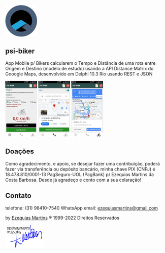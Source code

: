 <img src="Imagens/psi-software.png" width="100"><br>
## psi-biker
App Mobile p/ Bikers calcularem o Tempo e Distância de uma rota entre Origem e Destino (modelo de estudo) 
usando a API Distance Matrix do Gooogle Maps, desenvolvido em Delphi 10.3 Rio usando REST e JSON

<img src="Imagens/psi-biker-1.jpg" width="100"> <img src="Imagens/psi-biker-2.jpg" width="100"> <img src="Imagens/psi-biker-3.jpg" width="100"> 

## Doações
Como agradecimento, e apoio, se desejar fazer uma contribuição, poderá fazer via transferência ou depósito bancário, minha chave PIX (CNPJ) é 18.478.810/0001-13 PagSeguro-UOL (PagBank) p/ Ezequias Martins da Costa Barbosa. Desde já agradeço e conto com a sua colaração!

## Contato
telefone: (31) 98410-7540 WhatsApp
email: ezequiasmartins@gmail.com

by <a href="https://ezequiasmartins.blogspot.com/" target="_blank">Ezequias Martins</a> ® 1999-2022 Direitos Reservados
<p><a href="https://ezequiasmartins.blogspot.com/" target="_blank"><img src="Imagens/assinatura.jpg"></a></p>
